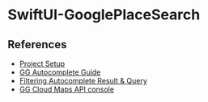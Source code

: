 # SwiftUI-GooglePlaceSearch

## References
- [Project Setup](https://developers.google.com/maps/documentation/places/ios-sdk/cloud-setup)
- [GG Autocomplete Guide](https://developers.google.com/maps/documentation/places/ios-sdk/autocomplete#filter-types)
- [Filtering Autocomplete Result & Query](https://developers.google.com/maps/documentation/places/ios-sdk/supported_types)
- [GG Cloud Maps API console](https://console.cloud.google.com/google/maps-apis/)



